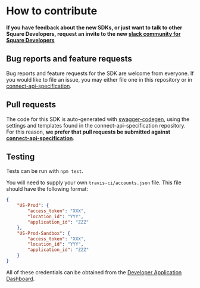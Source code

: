 # How to contribute

**If you have feedback about the new SDKs, or just want to talk to other Square
Developers, request an invite to the new [slack community for Square
Developers](https://docs.google.com/forms/d/e/1FAIpQLSfAZGIEZoNs-XryKqUoW3atFQHdQw5UqXLMOVPq3V4DEq-AJw/viewform?usp=sf_link#response=ACYDBNj5LFgPy8Tcac2gSgv_IjXvgWsPy2CO2xTXwnc0OSSxCvWFgc7SCDHvVQ)**

## Bug reports and feature requests

Bug reports and feature requests for the SDK are welcome from everyone. If you
would like to file an issue, you may either file one in this repository or in
[connect-api-specification](https://github.com/square/connect-api-specification).

## Pull requests

The code for this SDK is auto-generated with
[swagger-codegen](https://github.com/swagger-api/swagger-codegen), using the
settings and templates found in the connect-api-specification repository.
For this reason, **we prefer that pull requests be submitted against
[connect-api-specification](https://github.com/square/connect-api-specification)**.

## Testing

Tests can be run with `npm test`.

You will need to supply your own `travis-ci/accounts.json` file. This file
should have the following format:

```json
{
    "US-Prod": {
        "access_token": "XXX",
        "location_id": "YYY",
        "application_id": "ZZZ"
    },
    "US-Prod-Sandbox": {
        "access_token": "XXX",
        "location_id": "YYY",
        "application_id": "ZZZ"
    }
}
```

All of these credentials can be obtained from the
[Developer Application Dashboard](https://connect.squareup.com/apps).
